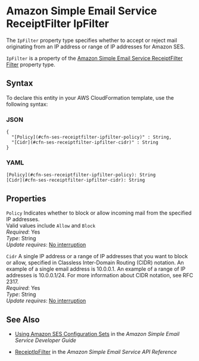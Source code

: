 # Amazon Simple Email Service ReceiptFilter IpFilter<a name="aws-properties-ses-receiptfilter-ipfilter"></a>

<a name="aws-properties-ses-receiptfilter-ipfilter-description"></a>The `IpFilter` property type specifies whether to accept or reject mail originating from an IP address or range of IP addresses for Amazon SES\.

<a name="aws-properties-ses-receiptfilter-ipfilter-inheritance"></a> `IpFilter` is a property of the [Amazon Simple Email Service ReceiptFilter Filter](aws-properties-ses-receiptfilter-filter.md) property type\.

## Syntax<a name="aws-properties-ses-receiptfilter-ipfilter-syntax"></a>

To declare this entity in your AWS CloudFormation template, use the following syntax:

### JSON<a name="aws-properties-ses-receiptfilter-ipfilter-syntax.json"></a>

```
{
  "[Policy](#cfn-ses-receiptfilter-ipfilter-policy)" : String,
  "[Cidr](#cfn-ses-receiptfilter-ipfilter-cidr)" : String
}
```

### YAML<a name="aws-properties-ses-receiptfilter-ipfilter-syntax.yaml"></a>

```
[Policy](#cfn-ses-receiptfilter-ipfilter-policy): String
[Cidr](#cfn-ses-receiptfilter-ipfilter-cidr): String
```

## Properties<a name="aws-properties-ses-receiptfilter-ipfilter-properties"></a>

`Policy`  <a name="cfn-ses-receiptfilter-ipfilter-policy"></a>
Indicates whether to block or allow incoming mail from the specified IP addresses\.  
Valid values include `Allow` and `Block`  
 *Required*: Yes  
 *Type*: String  
 *Update requires*: [No interruption](using-cfn-updating-stacks-update-behaviors.md#update-no-interrupt) 

`Cidr`  <a name="cfn-ses-receiptfilter-ipfilter-cidr"></a>
A single IP address or a range of IP addresses that you want to block or allow, specified in Classless Inter\-Domain Routing \(CIDR\) notation\. An example of a single email address is 10\.0\.0\.1\. An example of a range of IP addresses is 10\.0\.0\.1/24\. For more information about CIDR notation, see RFC 2317\.  
 *Required*: Yes  
 *Type*: String  
 *Update requires*: [No interruption](using-cfn-updating-stacks-update-behaviors.md#update-no-interrupt) 

## See Also<a name="aws-properties-ses-receiptfilter-ipfilter-seealso"></a>

+ [Using Amazon SES Configuration Sets](url-ses-dev;using-configuration-sets.html) in the *Amazon Simple Email Service Developer Guide*

+ [ReceiptIpFilter](http://docs.aws.amazon.com/ses/latest/APIReference/API_ReceiptIpFilter.html) in the *Amazon Simple Email Service API Reference*